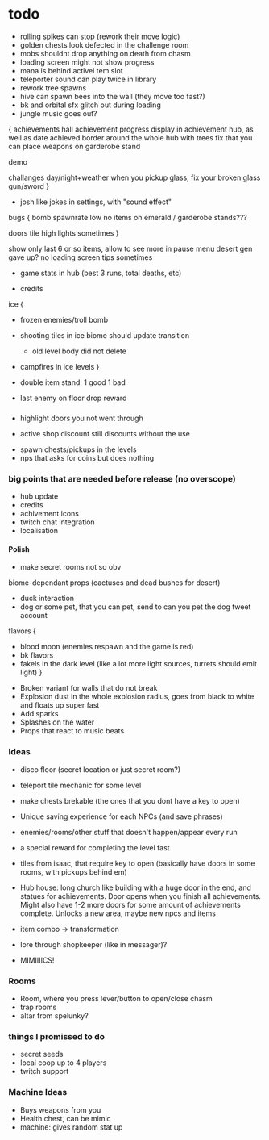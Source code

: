 # todo

* rolling spikes can stop (rework their move logic)
* golden chests look defected in the challenge room
* mobs shouldnt drop anything on death from chasm
* loading screen might not show progress
* mana is behind activei tem slot
* teleporter sound can play twice in library
* rework tree spawns
* hive can spawn bees into the wall (they move too fast?)
* bk and orbital sfx glitch out during loading
* jungle music goes out?

{
 achievements hall
 achievement progress display in achievement hub, as well as date achieved 
 border around the whole hub with trees
 fix that you can place weapons on garderobe stand

 demo

 challanges
 day/night+weather
 when you pickup glass, fix your broken glass gun/sword
}

* josh like jokes in settings, with "sound effect"

bugs {
 bomb spawnrate low
 no items on emerald / garderobe stands???
 
 doors tile high lights sometimes
}

show only last 6 or so items, allow to see more in pause menu
desert gen gave up? no loading screen tips sometimes

* game stats in hub (best 3 runs, total deaths, etc)

* credits

ice {
 * frozen enemies/troll bomb
 * shooting tiles in ice biome should update transition
   + old level body did not delete

 * campfires in ice levels
}

* double item stand: 1 good 1 bad
* last enemy on floor drop reward

###

* highlight doors you not went through

+ active shop discount still discounts without the use
* spawn chests/pickups in the levels
* nps that asks for coins but does nothing

### big points that are needed before release (no overscope)

* hub update
* credits
* achivement icons
* twitch chat integration
* localisation

#### Polish

* make secret rooms not so obv

biome-dependant props (cactuses and dead bushes for desert)
* duck interaction
* dog or some pet, that you can pet, send to can you pet the dog tweet account

flavors {
 + blood moon (enemies respawn and the game is red)
 + bk flavors
 + fakels in the dark level (like a lot more light sources, turrets should emit light)
}

* Broken variant for walls that do not break
* Explosion dust in the whole explosion radius, goes from black to white and floats up super fast
* Add sparks
* Splashes on the water
* Props that react to music beats

### Ideas

* disco floor (secret location or just secret room?)

* teleport tile mechanic for some level
* make chests brekable (the ones that you dont have a key to open)
* Unique saving experience for each NPCs (and save phrases)
* enemies/rooms/other stuff that doesn't happen/appear every run

* a special reward for completing the level fast

* tiles from isaac, that require key to open (basically have doors in some rooms, with pickups behind em)
* Hub house: long church like building with a huge door in the end, and statues for achievements. Door opens when you finish all achievements. Might also have 1-2 more doors for some amount of achievements complete. Unlocks a new area, maybe new npcs and items
* item combo -> transformation
* lore through shopkeeper (like in messager)?
* MIMIIIICS!

### Rooms

* Room, where you press lever/button to open/close chasm
* trap rooms
* altar from spelunky?

### things I promissed to do

* secret seeds
* local coop up to 4 players
* twitch support

### Machine Ideas

* Buys weapons from you
* Health chest, can be mimic 
* machine: gives random stat up
